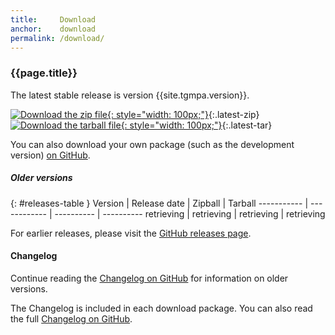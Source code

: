 ```yaml
---
title:     Download
anchor:    download
permalink: /download/
---
```


### {{page.title}}

The latest stable release is version <span class="version-number">{{site.tgmpa.version}}</span><span class="release-date"></span>.

[![Download the zip file]({{site.tgmpa.zipimage}}){: style="width: 100px;"}]({{site.tgmpa.github}}/archive/{{site.tgmpa.version}}.zip){:.latest-zip} [![Download the tarball file]({{site.tgmpa.tarimage}}){: style="width: 100px;"}]({{site.tgmpa.github}}/archive/{{site.tgmpa.version}}.tar.gz){:.latest-tar}

You can also download your own package (such as the development version) [on GitHub].




##### Older versions

{: #releases-table }
 Version    | Release date | Zipball    | Tarball
----------- | ------------ | ---------- | ----------
 retrieving | retrieving   | retrieving | retrieving

For earlier releases, please visit the [GitHub releases page].


#### Changelog

<div id="release-notes">

Continue reading the [Changelog on GitHub] for information on older versions.
</div>

<div id="no-release-notes">

The Changelog is included in each download package. You can also read the full [Changelog on GitHub].

</div>



[on GitHub]: {{site.tgmpa.github}}
[GitHub releases page]: {{site.tgmpa.github}}/releases
[Changelog on GitHub]: {{site.tgmpa.github}}/blob/master/CHANGELOG.md